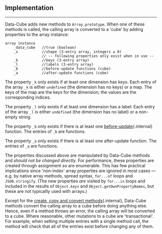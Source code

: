 ## Implementation

---

Data-Cube adds new methods to `Array.prototype`. When one of these methods is called, the calling array is converted to a 'cube' by adding properties to the array instance:

```{.no-exec}
array instance
    _data_cube   //true (boolean)
    _s           //shape (3-entry array, integers ≥ 0)
                 // -- following properties only exist when in use --
    _k           //keys (3-entry array)
    _l           //labels (3-entry array)
    _b           //before-update functions (cube)
    _a           //after-update functions (cube)
```

The property `_k` only exists if at least one dimension has keys. Each entry of the array `_k` is either `undefined` (the dimension has no keys) or a map. The keys of the map are the keys for the dimension; the values are the corresponding indices.

The property `_l` only exists if at least one dimension has a label. Each entry of the array `_l` is either `undefined` (the dimension has no label) or a non-empty string.

The property `_b` only exists if there is at least one [before-update](?updates){.internal} function. The entries of `_b` are functions.

The property `_a` only exists if there is at least one after-update function. The entries of `_a` are functions.

The properties discussed above are manipulated by Data-Cube methods and _should not be changed directly_. For performance, these properties are created through assignment so are enumerable. This has few practical implications since 'non-index' array properties are ignored in most cases &mdash; e.g. by native array methods, spread syntax, `for...of` loops and `JSON.stringify`. (The new properties _are_ visited by `for...in` loops and included in the results of `Object.keys` and `Object.getOwnPropertyNames`, but these are not typicallly used with arrays.)

Except for the [create, copy and convert methods](?create){.internal}, Data-Cube methods convert the calling array to a cube before doing anything else. Hence, even if a method throws an error, the calling array will be converted to a cube. Where reasonable, other mutations to a cube are 'transactional'. For example, when setting multiple entries with a single method call, the method will check that all of the entries exist before changing any of them.